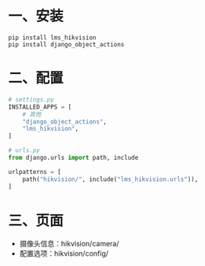 # 一、安装

```shell
pip install lms_hikvision
pip install django_object_actions
```

# 二、配置

```python
# settings.py
INSTALLED_APPS = [
    # 其他
    "django_object_actions",
    "lms_hikvision",
]
```

```python
# urls.py
from django.urls import path, include

urlpatterns = [
    path("hikvision/", include("lms_hikvision.urls")),
]
```

# 三、页面

- 摄像头信息：hikvision/camera/
- 配置选项：hikvision/config/
